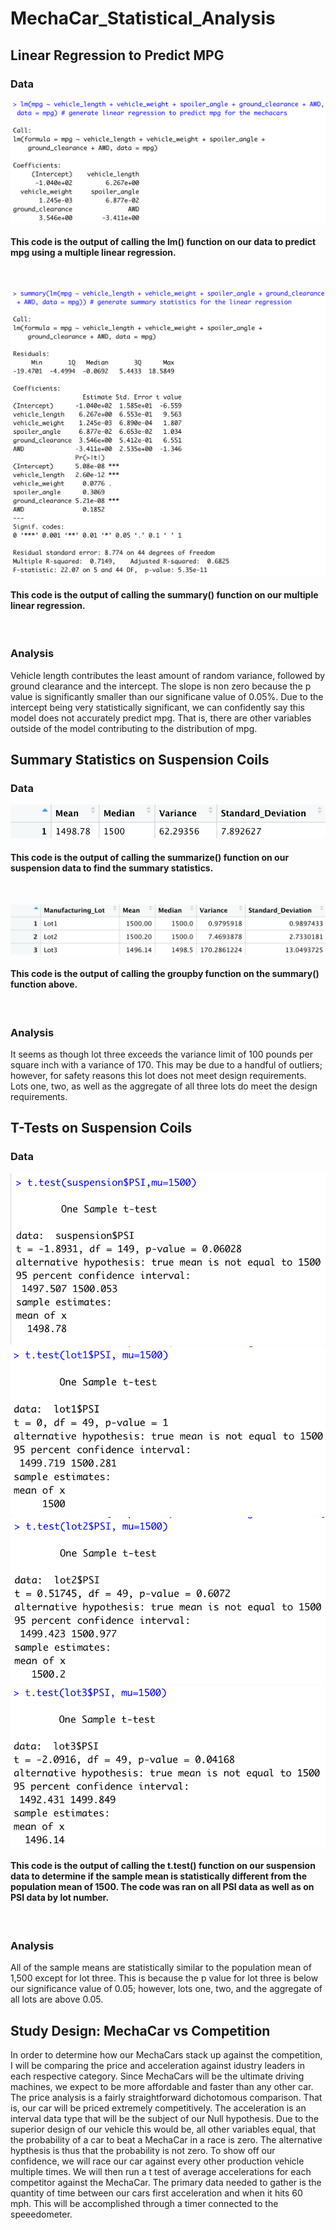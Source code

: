 # MechaCar_Statistical_Analysis

## Linear Regression to Predict MPG

### Data

![LinearRegressionFunction](https://github.com/shaneabbley/MechaCar_Statistical_Analysis/blob/main/LinearRegressionFunction.png)

#### This code is the output of calling the lm() function on our data to predict mpg using a multiple linear regression.

<br/>

![LinearRegressionStatistics](https://github.com/shaneabbley/MechaCar_Statistical_Analysis/blob/main/LinearRegressionStatistics.png)

#### This code is the output of calling the summary() function on our multiple linear regression.

<br/>

### Analysis 

Vehicle length contributes the least amount of random variance, followed by ground clearance and the intercept. The slope is non zero because the p value is significantly smaller than our significane value of 0.05%. Due to the intercept being very statistically significant, we can confidently say this model does not accurately predict mpg. That is, there are other variables outside of the model contributing to the distribution of mpg.

## Summary Statistics on Suspension Coils

### Data
![TotalSummary](https://github.com/shaneabbley/MechaCar_Statistical_Analysis/blob/main/total_summary.png)

#### This code is the output of calling the summarize() function on our suspension data to find the summary statistics.

<br/>

![LotSummary](https://github.com/shaneabbley/MechaCar_Statistical_Analysis/blob/main/lot_summary.png)

#### This code is the output of calling the groupby function on the summary() function above.

<br/>

### Analysis 
It seems as though lot three exceeds the variance limit of 100 pounds per square inch with a variance of 170. This may be due to a handful of outliers; however, for safety reasons this lot does not meet design requirements. Lots one, two, as well as the aggregate of all three lots do meet the design requirements.

## T-Tests on Suspension Coils

### Data
![Totalttest](https://github.com/shaneabbley/MechaCar_Statistical_Analysis/blob/main/Total_ttest.png)
![ttest1](https://github.com/shaneabbley/MechaCar_Statistical_Analysis/blob/main/Lot1_ttest.png)
![ttest2](https://github.com/shaneabbley/MechaCar_Statistical_Analysis/blob/main/Lot2_ttest.png)
![ttest3](https://github.com/shaneabbley/MechaCar_Statistical_Analysis/blob/main/Lot3_ttest.png)

#### This code is the output of calling the t.test() function on our suspension data to determine if the sample mean is statistically different from the population mean of 1500. The code was ran on all PSI data as well as on PSI data by lot number.

<br/>

### Analysis 
All of the sample means are statistically similar to the population mean of 1,500 except for lot three. This is because the p value for lot three is below our significance value of 0.05; however, lots one, two, and the aggregate of all lots are above 0.05.

## Study Design: MechaCar vs Competition
In order to determine how our MechaCars stack up against the competition, I will be comparing the price and acceleration against idustry leaders in each respective category. Since MechaCars will be the ultimate driving machines, we expect to be more affordable and faster than any other car. The price analysis is a fairly straightforward dichotomous comparison. That is, our car will be priced extremely competitively. The acceleration is an interval data type that will be the subject of our Null hypothesis. Due to the superior design of our vehicle this would be, all other variables equal, that the probability of a car to beat a MechaCar in a race is zero. The alternative hypthesis is thus that the probability is not zero. To show off our confidence, we will race our car against every other production vehicle multiple times. We will then run a t test of average accelerations for each competitor against the MechaCar. The primary data needed to gather is the quantity of time between our cars first acceleration and when it hits 60 mph. This will be accomplished through a timer connected to the speeedometer.
